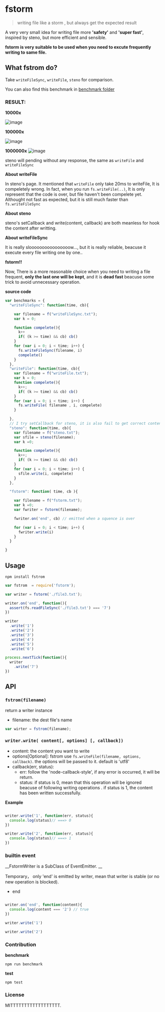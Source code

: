 # fstorm

> writing file like a storm , but always get the expected result

A very very small idea for writing file more __'safety'__ and __'super fast'__, inspired by steno, but more efficient and sensible.

__fstorm is very suitable to be used when you need to excute frequently writing to same file.__



## What fstrom do?

Take `writeFileSync`, `writeFile`, `steno` for comparison.

You can also find this benchmark in [benchmark folder](https://github.com/leeluolee/save-file/tree/master/benchmark)

### RESULT:

__10000x__

![image](https://cloud.githubusercontent.com/assets/731333/7897260/88d7268e-0707-11e5-8043-db2bf71cac49.png)


__100000x__

![image](https://cloud.githubusercontent.com/assets/731333/7897263/b8044bd0-0707-11e5-8472-8af75b2aa466.png)


__1000000x__
![image](https://cloud.githubusercontent.com/assets/731333/7897264/cc83038a-0707-11e5-8163-72b0f4a07fd1.png)

steno will pending without any response, the same as `writeFile` and  `writeFileSync`





__About writeFile__

In steno's page. It mentioned that `writeFile` only take 20ms to writeFile, It is compeletely wrong.  In fact, when you run `fs.writeFile(..)`, It is only represent that the code is over, but file haven't been compelete yet.  Althought not fast as expected, but it is still much faster than `fs.writeFileSync`

__About steno__

steno's setCallback and write(content, callback) are both meanless for hook the content after writting.


__About writeFileSync__

It is really sloooooooooooooooow..., but it is really reliable, beacuse it execute every file writing one by one..

__fstorm!!__

Now, There is a more reasonable choice when you need to writing a file frequent, __only the last one will be kept__, and it is __dead fast__ beacuse some trick to avoid  unnecessary  operation.


__source code__

```js
var benchmarks = {
  "writeFileSync": function(time, cb){

    var filename = f("writeFileSync.txt");
    var k = 0;

    function compelete(){
      k++
      if( (k >= time) && cb) cb()
    }
    for (var i = 0; i < time; i++) {
      fs.writeFileSync(filename, i)
      compelete()
    }
  },
  "writeFile": function(time, cb){
    var filename = f("writeFile.txt");
    var k = 0;
    function compelete(){
      k++;
      if( (k >= time) && cb) cb()
    }
    for (var i = 0; i < time; i++) {
      fs.writeFile( filename , i, compelete)
    }

  },
  // I try setCallback for steno, it is also fail to get correct content.
  "steno": function(time, cb){
    var filename = f("steno.txt");
    var sfile = steno(filename);
    var k =0;

    function compelete(){
      k++;
      if( (k >= time) && cb) cb()
    }
    for (var i = 0; i < time; i++) {
      sfile.write(i, compelete)
    }
  },

  "fstorm": function( time, cb ){

    var filename = f("fstorm.txt");
    var k =0;
    var fwriter = fstorm(filename);

    fwriter.on('end', cb) // emitted when a squence is over

    for (var i = 0; i < time; i++) {
      fwriter.write(i)
    }
  }

}
```

## Usage

```
npm install fstrom
```

```js
var fstrom  = require('fstorm');

var writer = fstorm('./file3.txt');

writer.on('end', function(){
  assert(fs.readFileSync('./file3.txt') === '7')
})

writer
  .write('1')
  .write('2')
  .write('3')
  .write('4')
  .write('5')
  .write('6')

process.nextTick(function(){
  writer
    .write('7')
})


```

## API



### `fstrom(filename)`

return a writer instance

- filename: the dest file's name

```js
var wirter = fstrom(filename);
```

### `writer.write( content[, options] [, callback])`

- content: the content you want to write
- options[Optional]: fstrom use `fs.writeFile(filename, options, callback)`. the options will be passed to it. default is 'utf8'
- callback(err, status):
  - err: follow the 'node-callback-style', if any error is occurred, it will be return.
  - status: if status is 0, mean that this operation will be ignored beacuse of following writing operations . if status is 1, the content has been written successfully.

__Example__


```js

writer.write('1', function(err, status){
  console.log(status)// ===> 0  
})

writer.write('2', function(err, status){
  console.log(status)// ===> 1  
})

```


### builtin event

__FstormWriter is a SubClass of EventEmitter. __

Temporary， only 'end' is emitted by writer, mean that writer is stable (or no new operation is blocked).

- end

```js

writer.on('end', function(content){
  console.log(content === '2') // true
})

writer.write('1')

writer.write('2')
```


### Contribution

__benchmark__

```
npm run benchmark
```

__test__

```
npm test
```


### License

MITTTTTTTTTTTTTTTTTT.
